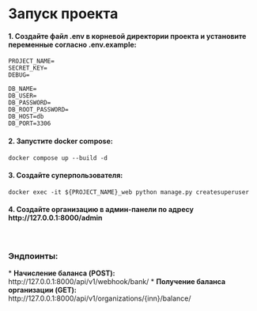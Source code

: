 #  Запуск проекта

<h4>
1. Создайте файл .env в корневой директории 
проекта и установите переменные согласно .env.example:
</h4>

```requirements
PROJECT_NAME=
SECRET_KEY=
DEBUG=

DB_NAME=
DB_USER=
DB_PASSWORD=
DB_ROOT_PASSWORD=
DB_HOST=db
DB_PORT=3306
```

<h4>
2. Запустите docker compose:
</h4>

```commandline
docker compose up --build -d
```

<h4>
3. Создайте суперпользователя:
</h4>

```commandline
docker exec -it ${PROJECT_NAME}_web python manage.py createsuperuser
```

<h4>
4. Создайте организацию в админ-панели по адресу http://127.0.0.1:8000/admin 
</h4>


<br>

<h3>Эндпоинты:</h3>
* <b>Начисление баланса (POST):</b> http://127.0.0.1:8000/api/v1/webhook/bank/
* <b>Получение баланса организации (GET):</b> http://127.0.0.1:8000/api/v1/organizations/{inn}/balance/

